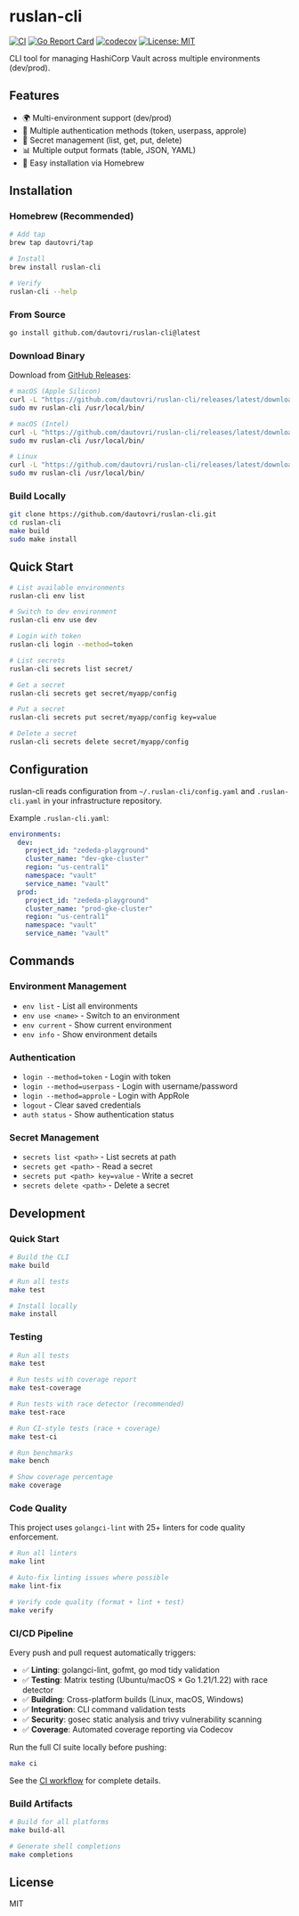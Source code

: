 # ruslan-cli

[![CI](https://github.com/dautovri/ruslan-cli/actions/workflows/ci.yml/badge.svg)](https://github.com/dautovri/ruslan-cli/actions/workflows/ci.yml)
[![Go Report Card](https://goreportcard.com/badge/github.com/dautovri/ruslan-cli)](https://goreportcard.com/report/github.com/dautovri/ruslan-cli)
[![codecov](https://codecov.io/gh/dautovri/ruslan-cli/branch/main/graph/badge.svg)](https://codecov.io/gh/dautovri/ruslan-cli)
[![License: MIT](https://img.shields.io/badge/License-MIT-yellow.svg)](https://opensource.org/licenses/MIT)

CLI tool for managing HashiCorp Vault across multiple environments (dev/prod).

## Features

- 🌍 Multi-environment support (dev/prod)
- 🔐 Multiple authentication methods (token, userpass, approle)
- 🔑 Secret management (list, get, put, delete)
- 📊 Multiple output formats (table, JSON, YAML)
- 🍺 Easy installation via Homebrew

## Installation

### Homebrew (Recommended)
```bash
# Add tap
brew tap dautovri/tap

# Install
brew install ruslan-cli

# Verify
ruslan-cli --help
```

### From Source
```bash
go install github.com/dautovri/ruslan-cli@latest
```

### Download Binary
Download from [GitHub Releases](https://github.com/dautovri/ruslan-cli/releases):
```bash
# macOS (Apple Silicon)
curl -L "https://github.com/dautovri/ruslan-cli/releases/latest/download/ruslan-cli_darwin_arm64.tar.gz" | tar xz
sudo mv ruslan-cli /usr/local/bin/

# macOS (Intel)
curl -L "https://github.com/dautovri/ruslan-cli/releases/latest/download/ruslan-cli_darwin_amd64.tar.gz" | tar xz
sudo mv ruslan-cli /usr/local/bin/

# Linux
curl -L "https://github.com/dautovri/ruslan-cli/releases/latest/download/ruslan-cli_linux_amd64.tar.gz" | tar xz
sudo mv ruslan-cli /usr/local/bin/
```

### Build Locally
```bash
git clone https://github.com/dautovri/ruslan-cli.git
cd ruslan-cli
make build
sudo make install
```

## Quick Start

```bash
# List available environments
ruslan-cli env list

# Switch to dev environment
ruslan-cli env use dev

# Login with token
ruslan-cli login --method=token

# List secrets
ruslan-cli secrets list secret/

# Get a secret
ruslan-cli secrets get secret/myapp/config

# Put a secret
ruslan-cli secrets put secret/myapp/config key=value

# Delete a secret
ruslan-cli secrets delete secret/myapp/config
```

## Configuration

ruslan-cli reads configuration from `~/.ruslan-cli/config.yaml` and `.ruslan-cli.yaml` in your infrastructure repository.

Example `.ruslan-cli.yaml`:
```yaml
environments:
  dev:
    project_id: "zededa-playground"
    cluster_name: "dev-gke-cluster"
    region: "us-central1"
    namespace: "vault"
    service_name: "vault"
  prod:
    project_id: "zededa-playground"
    cluster_name: "prod-gke-cluster"
    region: "us-central1"
    namespace: "vault"
    service_name: "vault"
```

## Commands

### Environment Management
- `env list` - List all environments
- `env use <name>` - Switch to an environment
- `env current` - Show current environment
- `env info` - Show environment details

### Authentication
- `login --method=token` - Login with token
- `login --method=userpass` - Login with username/password
- `login --method=approle` - Login with AppRole
- `logout` - Clear saved credentials
- `auth status` - Show authentication status

### Secret Management
- `secrets list <path>` - List secrets at path
- `secrets get <path>` - Read a secret
- `secrets put <path> key=value` - Write a secret
- `secrets delete <path>` - Delete a secret

## Development

### Quick Start

```bash
# Build the CLI
make build

# Run all tests
make test

# Install locally
make install
```

### Testing

```bash
# Run all tests
make test

# Run tests with coverage report
make test-coverage

# Run tests with race detector (recommended)
make test-race

# Run CI-style tests (race + coverage)
make test-ci

# Run benchmarks
make bench

# Show coverage percentage
make coverage
```

### Code Quality

This project uses `golangci-lint` with 25+ linters for code quality enforcement.

```bash
# Run all linters
make lint

# Auto-fix linting issues where possible
make lint-fix

# Verify code quality (format + lint + test)
make verify
```

### CI/CD Pipeline

Every push and pull request automatically triggers:

- ✅ **Linting**: golangci-lint, gofmt, go mod tidy validation
- ✅ **Testing**: Matrix testing (Ubuntu/macOS × Go 1.21/1.22) with race detector
- ✅ **Building**: Cross-platform builds (Linux, macOS, Windows)
- ✅ **Integration**: CLI command validation tests
- ✅ **Security**: gosec static analysis and trivy vulnerability scanning
- ✅ **Coverage**: Automated coverage reporting via Codecov

Run the full CI suite locally before pushing:

```bash
make ci
```

See the [CI workflow](.github/workflows/ci.yml) for complete details.

### Build Artifacts

```bash
# Build for all platforms
make build-all

# Generate shell completions
make completions
```

## License

MIT
